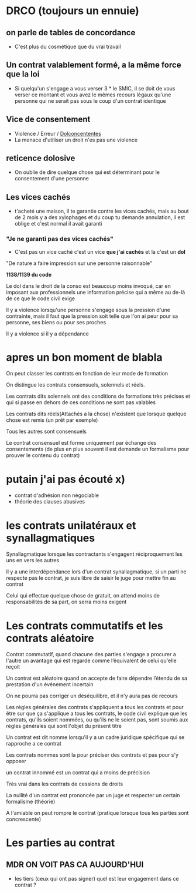 # DRCO (toujours un ennuie)

## on parle de tables de concordance

* C'est plus du cosmétique que du vrai travail



## Un contrat valablement formé, a la même force que la loi 

* Si quelqu'un s'engage a vous verser 3 * le SMIC, il se doit de vous verser ce montant et vous avez le mêmes recours légaux qu'une personne qui ne serait pas sous le coup d'un contrat identique

## Vice de consentement

* Violence / Erreur / [Dolconcententes](https://www.legifrance.gouv.fr/affichCodeArticle.do?idArticle=LEGIARTI000006436312&cidTexte=LEGITEXT000006070721)
* La menace d'utiliser un droit n'es pas une violence

## reticence dolosive

* On oublie de dire quelque chose qui est déterminant pour le consentement d'une personne

## Les vices cachés

* t'acheté une maison, il te garantie contre les vices cachés, mais au bout de 2 mois y a des xylophages et du coup tu demande annulation, il est oblige et c'est normal il avait garanti

### "Je ne garanti pas des vices cachés"

* C'est pas un vice caché c'est un vice **que j'ai cachés** et la c'est un **dol**

"De nature a faire impression sur une personne raisonnable"

**1138/1139 du code**

Le dol dans le droit de la conso est beaucoup moins invoqué, car en imposant aux professionnels une information précise qui a même au de-là de ce que le code civil exige

Il y a violence lorsqu'une personne s'engage sous la pression d'une contrainte, mais il faut que la pression soit telle que l'on ai peur pour sa personne, ses biens ou pour ses proches

Il y a violence si il y a dépendance

# apres un bon moment de blabla

On peut classer les contrats en fonction de leur mode de formation

On distingue les contrats  consensuels, solennels et réels.

Les contrats dits solennels ont des conditions de formations très précises et qui si passe en dehors de ces conditions ne sont pas valables

Les contrats dits réels(Attachés a la chose) n'existent que lorsque quelque chose est remis (un prêt par exemple)

Tous les autres sont consensuels

Le contrat consensuel est forme uniquement par échange des consentements (de plus en plus souvent il est demande un formalisme pour prouver le contenu du contrat)



# putain j'ai pas écouté x)

* contrat d'adhésion non négociable
* théorie des clauses abusives

# les contrats unilatéraux et synallagmatiques

Synallagmatique lorsque les contractants s'engagent réciproquement les uns en vers les autres



Il y a une interdépendance lors d'un contrat synallagmatique, si un parti ne respecte pas le contrat, je suis libre de saisir le juge pour mettre fin au contrat

Celui qui effectue quelque chose de gratuit, on attend moins de responsabilités de sa part, on serra moins exigent



# Les contrats commutatifs et les contrats aléatoire

Contrat commutatif, quand chacune des parties s'engage a procurer a l'autre un avantage qui est regarde comme l’équivalent de celui qu'elle reçoit 

Un contrat est aléatoire quand on accepte de faire dépendre l’étendu de sa prestation d'un événement incertain

On ne pourra pas corriger un déséquilibre, et il n'y aura pas de recours



Les règles générales des contrats s'appliquent a tous les contrats et pour être sur que ça s'applique a tous les contrats, le code civil explique que les contrats, qu'ils soient nommées, ou qu'ils ne le soient pas, sont soumis aux règles générales qui sont l'objet du présent titre

Un contrat est dit nomme lorsqu'il y a un cadre juridique spécifique qui se rapproche a ce contrat

Les contrats nommes sont la pour préciser des contrats et pas pour s'y opposer

un contrat innommé est un contrat qui a moins de précision

Très vrai dans les contrats de cessions de droits



La nullité d'un contrat est prononcée par un juge et respecter un certain formalisme (théorie)

A l'amiable on peut rompre le contrat (pratique lorsque tous les parties sont concrescente)

# Les parties au contrat

## MDR ON VOIT PAS CA AUJOURD'HUI

- les tiers (ceux qui ont pas signer) quel est leur engagement dans ce contrat ?